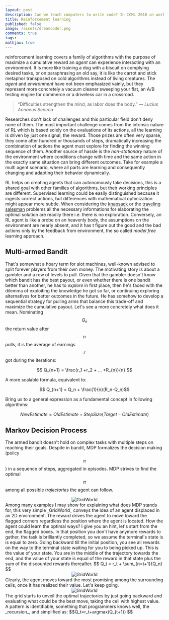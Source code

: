 ```yaml
---
layout: post
description: Can we teach computers to write code? In ICML 2018 an workshop was dedicated on how machine intelligence and reasoning could be capable of creating software applications. Here a short summary of it and what I found interesting in the subject.
title: Reinforcement learning
published: false
image: /assets/dreamcoder.png
comments: true
tags:
mathjax: true
---
```


reinforcement learning covers a family of algorithms with the purpose of maximize a cumulative reward an _agent_ can experience interacting with an _environment_.
It is more like training a dog with a biscuit on complying desired tasks, or on paraphrasing an old say, it is like the carrot and stick metaphor transposed on
cold algorithms instead of living creatures. The _agent_ and _environment_ have not been emphasized vainly, but they represent more concretely a vacuum cleaner
sweeping your flat, an A/B testing engine for commerce or a driveless car in a crossroad.

>“Difficulties strengthen the mind, as labor does the body.”
― _Lucius Annaeus Seneca_

Researches don't lack of challenges and this particular field don't deny none of them. The most important challenge comes from the intrinsic nature of RL which is based solely on the evaluations of its actions, all the learning is driven by just one signal, the reward. Those prizes are often very sparse, they come after hundred or thousands of steps, dramatically increasing the combination of actions the agent must explore for finding the winning sequence of them. Another source of hassle is the _non-stationary_ nature of the environment where conditions change with time and the same action in the exactly same situation can bring different outcomes. Take for example a multi agent scenario, where all parts are learning and consequently changing and adapting their behavior dynamically.

RL helps on creating agents that can autonomously take decisions, this is a shared goal with other families of algorithms, but their working principles are different. Supervised learning could be easily distinguished because it ingests correct actions, but differences with mathematical optimization might appear more subtle.
When considering the [knapsack ](https://en.wikipedia.org/wiki/Knapsack_problem) or the [traveling salesman](https://en.wikipedia.org/wiki/Travelling_salesman_problem) problems all the necessary informations for elaborating the optimal solution are readily there i.e. there is no exploration. Conversely, an RL agent is like a probe on an heavenly body, the assumptions on the environment are nearly absent, and it has t figure out the good and the bad actions only by the feedback from environment, the so called _model free_ learning approach.

## Multi-armed Bandit
That's somewhat a hoary term for slot machines, well-known advised to split forever players from their own money.
The motivating story is about a gambler and a row of levels to pull. Given that the gambler doesn't know which bandit has the best payout, or even whether there is one bandit better than another, he has to _explore_ in first place, then he's faced with the dilemma of exploiting the knowledge he got so far, or continuing exploring alternatives for better outcomes in the future. He has somehow to develop a sequential strategy for pulling arms that balance this trade-off and maximize the cumulative payout. Let's see a more concretely what does it mean. Nominating $$Q_n$$ the return value after $$n$$ pulls, it is the average of earnings $$r$$ got during the iterations:

$$ Q_{n+1} = \frac{r_1 +r_2 + ... +R_{n}}{n} $$

A more scalable formula, equivalent to:

$$ Q_{n+1} = Q_n + \frac{1}{n}(R_n-Q_n)$$

Bring us to a general expression as a fundamental concept in following algorithms:

$$NewEstimate = OldEstimate + StepSize(Target - OldEstimate) $$

## Markov Decision Process
The armed bandit doesn't hold on complex tasks with multiple steps on reaching their goals. Despite in bandit, MDP formalizes the decision making (policy $$π$$)
in a sequence of steps, aggregated in episodes. MDP strives to find the optimal $$π$$ among all possible _trajectories_ the agent can follow.
<center><img title="GridWorld" src="{{ site.url }}/assets/gridworld.png"/></center>
Among many examples I may show for explaining what does MDP stands for, this very simple _GridWorld_ conveys the idea of an agent displaced in an 2D environment. The reward drives the agent to move toward the flagged corners regardless the position where the agent is located.  
How the agent could learn the optimal ways? I give you an hint, let's start from the end, the flagged boxes.
In that position you don't have anymore rewards to gather, the task is brilliantly completed, so we assume the terminal's state is is equal to zero.
Going backward till the initial position, you see all rewards on the way to the terminal state waiting for you to being picked up. This is the value of your state.
You are in the middle of the trajectory towards the end, and the value of your state is equal of the reward in that state plus the sum of the discounted rewards thereafter.
$$ Q_t = r_t + \sum_{n=t+1}{Q_n} $$
<center><img title="GridWorld" src="{{ site.url }}/assets/mdp-t1.png"/></center>
Clearly, the agent moves toward the most promising among the surrounding cells, once it has realized their value.  Let's keep going.
<center><img title="GridWorld" src="{{ site.url }}/assets/mdp-t2.png"/></center>
The grid starts to unveil the optimal trajectories by just going backward and evaluating what could be the best move, taking the cell with highest value.
A pattern is identifiable, something that programmers knows well, the _recursion_, and simplified as:
$$Q_t=r_t+argmax(Q_{t+1})  $$
